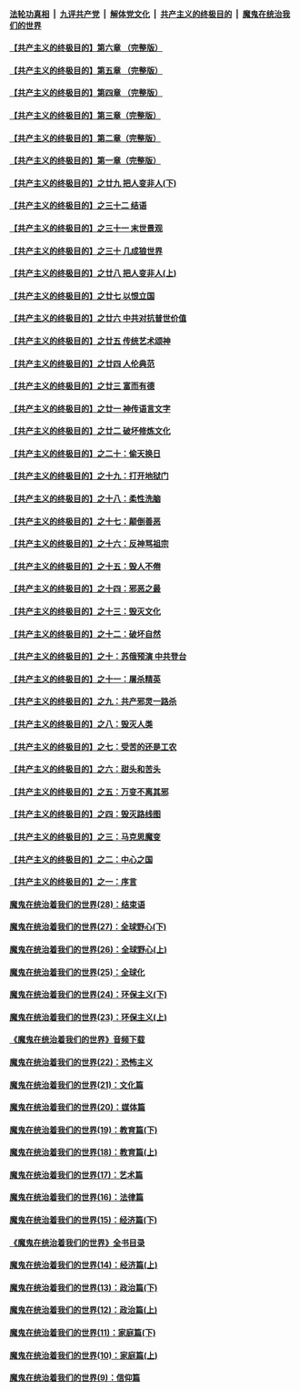 ####  [法轮功真相](../../../../basic/blob/master/README.md?t=07011731) &nbsp;|&nbsp; [九评共产党](../../../../9ping.md/blob/master/README.md?t=07011731) &nbsp;|&nbsp; [解体党文化](../../../../jtdwh.md/blob/master/README.md?t=07011731)  &nbsp;|&nbsp; [共产主义的终极目的](../../../../gczydzjmd.md/blob/master/README.md?t=07011731) &nbsp;|&nbsp; [魔鬼在统治我们的世界](../../../../mgztzwmdsj.md/blob/master/README.md?t=07011731) 

#### [【共产主义的终极目的】第六章 （完整版）](../pages/nsc422/n11428913.md?t=07011731) 

#### [【共产主义的终极目的】第五章 （完整版）](../pages/nsc422/n11428912.md?t=07011731) 

#### [【共产主义的终极目的】第四章 （完整版）](../pages/nsc422/n11428907.md?t=07011731) 

#### [【共产主义的终极目的】第三章（完整版）](../pages/nsc422/n11428848.md?t=07011731) 

#### [【共产主义的终极目的】第二章（完整版）](../pages/nsc422/n11428831.md?t=07011731) 

#### [【共产主义的终极目的】第一章（完整版）](../pages/nsc422/n11417651.md?t=07011731) 

#### [【共产主义的终极目的】之廿九 把人变非人(下)](../pages/nsc422/n11344140.md?t=07011731) 

#### [【共产主义的终极目的】之三十二 结语](../pages/nsc422/n11360535.md?t=07011731) 

#### [【共产主义的终极目的】之三十一 末世景观](../pages/nsc422/n11351129.md?t=07011731) 

#### [【共产主义的终极目的】之三十 几成狼世界](../pages/nsc422/n11348280.md?t=07011731) 

#### [【共产主义的终极目的】之廿八 把人变非人(上)](../pages/nsc422/n11340492.md?t=07011731) 

#### [【共产主义的终极目的】之廿七 以恨立国](../pages/nsc422/n11336944.md?t=07011731) 

#### [【共产主义的终极目的】之廿六 中共对抗普世价值](../pages/nsc422/n11324785.md?t=07011731) 

#### [【共产主义的终极目的】之廿五 传统艺术颂神](../pages/nsc422/n11296396.md?t=07011731) 

#### [【共产主义的终极目的】之廿四 人伦典范](../pages/nsc422/n11296397.md?t=07011731) 

#### [【共产主义的终极目的】之廿三 富而有德](../pages/nsc422/n11283598.md?t=07011731) 

#### [【共产主义的终极目的】之廿一 神传语言文字](../pages/nsc422/n11263265.md?t=07011731) 

#### [【共产主义的终极目的】之廿二 破坏修炼文化](../pages/nsc422/n11245728.md?t=07011731) 

#### [【共产主义的终极目的】之二十：偷天换日](../pages/nsc422/n11238846.md?t=07011731) 

#### [【共产主义的终极目的】之十九：打开地狱门](../pages/nsc422/n11206376.md?t=07011731) 

#### [【共产主义的终极目的】之十八：柔性洗脑](../pages/nsc422/n11199994.md?t=07011731) 

#### [【共产主义的终极目的】之十七：颠倒善恶](../pages/nsc422/n11179782.md?t=07011731) 

#### [【共产主义的终极目的】之十六：反神骂祖宗](../pages/nsc422/n11166798.md?t=07011731) 

#### [【共产主义的终极目的】之十五：毁人不倦](../pages/nsc422/n11166792.md?t=07011731) 

#### [【共产主义的终极目的】之十四：邪恶之最](../pages/nsc422/n11150249.md?t=07011731) 

#### [【共产主义的终极目的】之十三：毁灭文化](../pages/nsc422/n11135227.md?t=07011731) 

#### [【共产主义的终极目的】之十二：破坏自然](../pages/nsc422/n11135214.md?t=07011731) 

#### [【共产主义的终极目的】之十：苏俄预演 中共登台](../pages/nsc422/n11118424.md?t=07011731) 

#### [【共产主义的终极目的】之十一：屠杀精英](../pages/nsc422/n11118442.md?t=07011731) 

#### [【共产主义的终极目的】之九：共产邪灵一路杀](../pages/nsc422/n11114139.md?t=07011731) 

#### [【共产主义的终极目的】之八：毁灭人类](../pages/nsc422/n11108503.md?t=07011731) 

#### [【共产主义的终极目的】之七：受苦的还是工农](../pages/nsc422/n11101809.md?t=07011731) 

#### [【共产主义的终极目的】之六：甜头和苦头](../pages/nsc422/n11096971.md?t=07011731) 

#### [【共产主义的终极目的】之五：万变不离其邪](../pages/nsc422/n11091285.md?t=07011731) 

#### [【共产主义的终极目的】之四：毁灭路线图](../pages/nsc422/n11086284.md?t=07011731) 

#### [【共产主义的终极目的】之三：马克思魔变](../pages/nsc422/n11061941.md?t=07011731) 

#### [【共产主义的终极目的】之二：中心之国](../pages/nsc422/n11047728.md?t=07011731) 

#### [【共产主义的终极目的】之一：序言](../pages/nsc422/n11086077.md?t=07011731) 

#### [魔鬼在统治着我们的世界(28)：结束语](../pages/nsc422/n10936246.md?t=07011731) 

#### [魔鬼在统治着我们的世界(27)：全球野心(下)](../pages/nsc422/n10928319.md?t=07011731) 

#### [魔鬼在统治着我们的世界(26)：全球野心(上)](../pages/nsc422/n10900318.md?t=07011731) 

#### [魔鬼在统治着我们的世界(25)：全球化](../pages/nsc422/n10788205.md?t=07011731) 

#### [魔鬼在统治着我们的世界(24)：环保主义(下)](../pages/nsc422/n10695307.md?t=07011731) 

#### [魔鬼在统治着我们的世界(23)：环保主义(上)](../pages/nsc422/n10688613.md?t=07011731) 

#### [《魔鬼在统治着我们的世界》音频下载](../pages/nsc422/n10635553.md?t=07011731) 

#### [魔鬼在统治着我们的世界(22)：恐怖主义](../pages/nsc422/n10614727.md?t=07011731) 

#### [魔鬼在统治着我们的世界(21)：文化篇](../pages/nsc422/n10597706.md?t=07011731) 

#### [魔鬼在统治着我们的世界(20)：媒体篇](../pages/nsc422/n10586579.md?t=07011731) 

#### [魔鬼在统治着我们的世界(19)：教育篇(下)](../pages/nsc422/n10564808.md?t=07011731) 

#### [魔鬼在统治着我们的世界(18)：教育篇(上)](../pages/nsc422/n10526970.md?t=07011731) 

#### [魔鬼在统治着我们的世界(17)：艺术篇](../pages/nsc422/n10499093.md?t=07011731) 

#### [魔鬼在统治着我们的世界(16)：法律篇](../pages/nsc422/n10485969.md?t=07011731) 

#### [魔鬼在统治着我们的世界(15)：经济篇(下)](../pages/nsc422/n10469975.md?t=07011731) 

#### [《魔鬼在统治着我们的世界》全书目录](../pages/nsc422/n10464261.md?t=07011731) 

#### [魔鬼在统治着我们的世界(14)：经济篇(上)](../pages/nsc422/n10457370.md?t=07011731) 

#### [魔鬼在统治着我们的世界(13)：政治篇(下)](../pages/nsc422/n10448270.md?t=07011731) 

#### [魔鬼在统治着我们的世界(12)：政治篇(上)](../pages/nsc422/n10444576.md?t=07011731) 

#### [魔鬼在统治着我们的世界(11)：家庭篇(下)](../pages/nsc422/n10440961.md?t=07011731) 

#### [魔鬼在统治着我们的世界(10)：家庭篇(上)](../pages/nsc422/n10435448.md?t=07011731) 

#### [魔鬼在统治着我们的世界(9)：信仰篇](../pages/nsc422/n10432159.md?t=07011731) 

